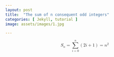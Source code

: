 ```yaml
---
layout: post
title:  "The sum of n consequent odd integers"
categories: [ Jekyll, tutorial ]
image: assets/images/1.jpg

---
```

<math display="block" xmlns="http://www.w3.org/1998/Math/MathML">
  <mrow>
    <msub>
      <mi>S</mi>
      <mi>n</mi>
    </msub>
    <mo>=</mo>
    <munderover>
      <mo>∑</mo>
      <mrow>
        <mi>i</mi>
        <mo>=</mo>
        <mn>0</mn>
      </mrow>
      <mi>n</mi>
    </munderover>
    <mrow>
      <mo stretchy="true" form="prefix">(</mo>
      <mn>2</mn>
      <mi>i</mi>
      <mo>+</mo>
      <mn>1</mn>
      <mo stretchy="true" form="postfix">)</mo>
    </mrow>
    <mo>=</mo>
    <msup>
      <mi>n</mi>
      <mn>2</mn>
    </msup>
  </mrow>
</math>

<div id="observablehq-c1e9a462">
  <div class="observablehq-viewof-n"></div>
  <div class="observablehq-n"></div>
  <div class="observablehq-aba"></div>
  <div class="observablehq-sumOfOdd"></div>
  <div class="observablehq-sumToTex"></div>
  <div class="observablehq-firstNOddNumbers"></div>
  <div class="observablehq-sum"></div>
  <div class="observablehq-drawExample"></div>
  <div class="observablehq-drawDots"></div>
  <div class="observablehq-oddNums"></div>
</div>
<script type="module">
  import {Runtime, Inspector} from "https://cdn.jsdelivr.net/npm/@observablehq/runtime@4/dist/runtime.js";
  import define from "https://api.observablehq.com/@864af2bf64442aa6/geometric-intuition-for-sum-of-first-n-odd-numbers.js?v=3";
  (new Runtime).module(define, name => {
    if (name === "viewof n") return Inspector.into("#observablehq-c1e9a462 .observablehq-viewof-n")();
    if (name === "n") return Inspector.into("#observablehq-c1e9a462 .observablehq-n")();
    if (name === "aba") return Inspector.into("#observablehq-c1e9a462 .observablehq-aba")();
    if (name === "sumOfOdd") return Inspector.into("#observablehq-c1e9a462 .observablehq-sumOfOdd")();
  });
</script>

